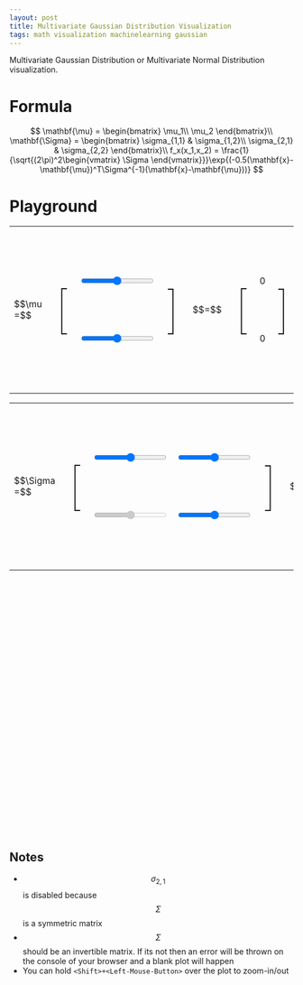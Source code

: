 ```yaml
---
layout: post
title: Multivariate Gaussian Distribution Visualization
tags: math visualization machinelearning gaussian
---
```


Multivariate Gaussian Distribution or Multivariate Normal Distribution visualization.

# Formula
$$
\mathbf{\mu} = \begin{bmatrix}
\mu_1\\
\mu_2
\end{bmatrix}\\
\mathbf{\Sigma}  = \begin{bmatrix}
\sigma_{1,1} & \sigma_{1,2}\\ 
\sigma_{2,1} & \sigma_{2,2}
\end{bmatrix}\\
f_x(x_1,x_2) = \frac{1}{\sqrt{(2\pi)^2\begin{vmatrix}
\Sigma
\end{vmatrix}}}\exp{(-0.5(\mathbf{x}-\mathbf{\mu})^T\Sigma^{-1}(\mathbf{x}-\mathbf{\mu}))}
$$

# Playground

<div>
<script type="text/javascript" src='/assets/3dplot/SurfacePlot.js'></script>
<script type="text/javascript" src='/assets/3dplot/ColourGradient.js'></script>
<script type="text/javascript" src="/assets/3dplot/glMatrix-0.9.5.min.js"></script>
<script type="text/javascript" src="/assets/3dplot/webgl-utils.js"></script>
<script type="text/javascript" src="https://cdnjs.cloudflare.com/ajax/libs/mathjs/1.4.0/math.min.js"></script>
<script id="shader-fs" type="x-shader/x-fragment">
    #ifdef GL_ES
    #endif
    precision mediump float;
    varying vec4 vColor;
    varying vec3 vLightWeighting;
    void main(void)
    {
    gl_FragColor = vec4(vColor.rgb * vLightWeighting, vColor.a);
    }
  </script>
  <script id="shader-vs" type="x-shader/x-vertex">
    attribute vec3 aVertexPosition;
    attribute vec3 aVertexNormal;
    attribute vec4 aVertexColor;
    uniform mat4 uMVMatrix;
    uniform mat4 uPMatrix;
    uniform mat3 uNMatrix;
    varying vec4 vColor;
    uniform vec3 uAmbientColor;
    uniform vec3 uLightingDirection;
    uniform vec3 uDirectionalColor;
    varying vec3 vLightWeighting;
    void main(void)
    {
    gl_Position = uPMatrix * uMVMatrix * vec4(aVertexPosition, 1.0);
    vec3 transformedNormal = uNMatrix * aVertexNormal;
    float directionalLightWeighting = max(dot(transformedNormal, uLightingDirection), 0.0);
    vLightWeighting = uAmbientColor + uDirectionalColor * directionalLightWeighting; 
    vColor = aVertexColor;
    }
  </script>
  <script id="axes-shader-fs" type="x-shader/x-fragment">
    precision mediump float;
    varying vec4 vColor;
    void main(void)
    {
    gl_FragColor = vColor;
    }
  </script>
  <script id="axes-shader-vs" type="x-shader/x-vertex">
    attribute vec3 aVertexPosition;
    attribute vec4 aVertexColor;
    uniform mat4 uMVMatrix;
    uniform mat4 uPMatrix;
    varying vec4 vColor;
    uniform vec3 uAxesColour;
    void main(void)
    {
    gl_Position = uPMatrix * uMVMatrix * vec4(aVertexPosition, 1.0);
    vColor =  vec4(uAxesColour, 1.0);
    } 
  </script>
  <script id="texture-shader-fs" type="x-shader/x-fragment">
    #ifdef GL_ES
    #endif
    precision mediump float;
    varying vec2 vTextureCoord;
    uniform sampler2D uSampler;
    void main(void)
    {
    gl_FragColor = texture2D(uSampler, vTextureCoord);
    }
  </script>
  <script id="texture-shader-vs" type="x-shader/x-vertex">
    attribute vec3 aVertexPosition;
    attribute vec2 aTextureCoord;
    varying vec2 vTextureCoord;
    uniform mat4 uMVMatrix;
    uniform mat4 uPMatrix;
    void main(void)
    {
    gl_Position = uPMatrix * uMVMatrix * vec4(aVertexPosition, 1.0);
    vTextureCoord = aTextureCoord; 
    }
  </script>
<style>
#paper_slider {
}
#brackets {
font-size: 90px;
font-weight: 100;
}
</style>
<div style="width: 100%">
<table>
  <tr>
    <td rowspan="4">$$\mu =$$</td>
    <td rowspan="4"><p id='brackets'>[</p></td>
    <td>&nbsp;</td>
    <td rowspan="4"><p id='brackets'>]</p></td>
    <td rowspan="4">$$=$$</td>
    <td rowspan="4"><p id='brackets'>[</p></td>
    <td>&nbsp;</td>
    <td rowspan="4"><p id='brackets'>]</p></td>
  </tr>
  <tr>
    <td><input type="range" value="0" min="-3" max="3" step="0.1" id="sl_mu_0" onchange="on_change_mu_0()"></input></td>
    <td><p id="tx_mu_0">0</p></td>
  </tr>
  <tr>
    <td><input type="range" value="0" min="-3" max="3" step="0.1" id="sl_mu_1" onchange="on_change_mu_1()"></input></td>
    <td><p id="tx_mu_1">0</p></td>
  </tr>
  <tr>
    <td>&nbsp;</td>
    <td>&nbsp;</td>
  </tr>
</table>
<table>
  <tr>
    <td rowspan="4">$$\Sigma =$$</td>
    <td rowspan="4"><p id='brackets'>[</p></td>
    <td>&nbsp;</td>
    <td>&nbsp;</td>
    <td rowspan="4"><p id='brackets'>]</p></td>
    <td rowspan="4">$$=$$</td>
    <td rowspan="4"><p id='brackets'>[</p></td>
    <td>&nbsp;</td>
    <td>&nbsp;</td>
    <td rowspan="4"><p id='brackets'>]</p></td>
  </tr>
  <tr>
    <td><input type="range" value="1" min="0" max="2.0" step="0.1" id="sl_sigma_00" onchange="on_change_sigma_00()"></input></td>
    <td><input type="range" value="0" min="-2.0" max="2.0" step="0.01" id="sl_sigma_01" onchange="on_change_sigma_01()"></input></td>
    <td><p id="tx_sigma_00">1</p></td>
    <td><p id="tx_sigma_01">0</p></td>
  </tr>
  <tr>
    <td><input type="range" disabled="true" value="0" min="-2.0" max="2.0" step="0.01" id="sl_sigma_10" onchange="on_change_sigma_10()"></input></td>
    <td><input type="range" value="1" min="0" max="2.0" step="0.1" id="sl_sigma_11" onchange="on_change_sigma_11()"></input></td>
    <td><p id="tx_sigma_10">0</p></td>
    <td><p id="tx_sigma_11">1</p></td>
  </tr>
  <tr>
    <td>&nbsp;</td>
    <td>&nbsp;</td>
  </tr>
</table>
</div>
<div style="width:100%;">
<div id='surfacePlotDiv' style="margin-bottom:10px;margin-left:auto; margin-right:auto; width: 450px; height: 450px;"></div>
</div>

<script type='text/javascript'>

var surfacePlot;

var data, options, basicPlotOptions, glOptions, animated, plot1, values;
var sigma = math.matrix([[1, 0], [0, 1]]);
var mu = math.matrix([[0],[0]]);
var tooltipStrings = new Array();
var values = new Array();
var numRows = 55;
var numCols = 55;

var canvas_width = document.getElementById('surfacePlotDiv').clientWidth;
var canvas_height = document.getElementById('surfacePlotDiv').clientHeight;

function computeValues() {
  var inv_sigma = math.inv(sigma);
  var det_sigma = math.det(sigma);
  var idx = 0;
  var f1 = 1.0/(math.sqrt(math.pow(2*math.pi, 2)*det_sigma));
  for (var i = 0; i < numRows; i++)
  {
    values[i] = new Array();
    var x = (i*6/numRows)-3;
    for (var j = 0; j < numCols; j++)
    {
      var y = (j*6/numCols)-3;
      var x_m_u = math.subtract(math.matrix([[x],[y]]), mu);
      var fe = -0.5*math.multiply(math.multiply(math.transpose(x_m_u), inv_sigma), x_m_u);
      var value = f1*math.exp(fe);
      values[i][j] = value;
      tooltipStrings[idx] = "x:" + x + ", y:" + y + " = " + value;
      idx++;
    }
  }
}


function setUp()
{
  surfacePlot = new SurfacePlot(document.getElementById("surfacePlotDiv"));

  data = {nRows: numRows, nCols: numCols, formattedValues: values};


  // Don't fill polygons in IE < v9. It's too slow.
  var fillPly = true;

  // Define a colour gradient.
  var colour1 = {red:0, green:0, blue:255};
  var colour2 = {red:0, green:255, blue:255};
  var colour3 = {red:0, green:255, blue:0};
  var colour4 = {red:255, green:255, blue:0};
  var colour5 = {red:255, green:0, blue:0};
  var colours = [colour1, colour2, colour3, colour4, colour5];

  // Axis labels.
  var xAxisHeader = "x_1";
  var yAxisHeader = "x_2";
  var zAxisHeader = "f_x";

  var renderDataPoints = false;
  var background = '#ffffff';
  var axisForeColour = '#000000';
  var hideFloorPolygons = true;
  var chartOrigin = {x: 200, y: 200};

  // Options for the basic canvas pliot.
  basicPlotOptions = {fillPolygons: fillPly, tooltips: tooltipStrings, renderPoints: renderDataPoints }

  // Options for the webGL plot.
  var xLabels = [-3, -2, -1, 0, 1, 2, 3];
  var yLabels = [-3, -2, -1, 0, 1, 2, 3];
  var zLabels = [0, 0.1, 0.2, 0.3, 0.4]; // These labels ar eused when autoCalcZScale is false;
  glOptions = {xLabels: xLabels, yLabels: yLabels, zLabels: zLabels, chkControlId: "allowWebGL", autoCalcZScale: false, animate: false};

  // Options common to both types of plot.
  options = {xPos: 0, yPos: 0, width: canvas_width, height: canvas_height, colourGradient: colours, 
    xTitle: xAxisHeader, yTitle: yAxisHeader, zTitle: zAxisHeader, 
    backColour: background, axisTextColour: axisForeColour, hideFlatMinPolygons: hideFloorPolygons, origin: chartOrigin};

  computeValues();
  surfacePlot.draw(data, options, basicPlotOptions, glOptions);
}

setUp();

function on_change_mu_0() {
  new_mu = parseFloat(document.getElementById("sl_mu_0").value);
  document.getElementById("tx_mu_0").innerHTML = new_mu;
  mu.subset(math.index(0,0), new_mu);
  console.log("Mu: " + mu);
  computeValues();
  surfacePlot.draw(data, options, basicPlotOptions, glOptions);
}
function on_change_mu_1() {
  new_mu = parseFloat(document.getElementById("sl_mu_1").value);
  document.getElementById("tx_mu_1").innerHTML = new_mu;
  mu.subset(math.index(1,0), new_mu);
  console.log("Mu: " + mu);
  computeValues();
  surfacePlot.draw(data, options, basicPlotOptions, glOptions);
}
function on_change_sigma_00() {
  new_sigma = parseFloat(document.getElementById("sl_sigma_00").value);
  document.getElementById("tx_sigma_00").innerHTML = new_sigma;
  sigma.subset(math.index(0,0), new_sigma);
  console.log("Sigma: " + sigma);
  computeValues();
  surfacePlot.draw(data, options, basicPlotOptions, glOptions);
}
function on_change_sigma_01() {
  new_sigma = parseFloat(document.getElementById("sl_sigma_01").value);
  document.getElementById("tx_sigma_01").innerHTML = new_sigma;
  sigma.subset(math.index(0,1), new_sigma);
  console.log("Sigma: " + sigma);
  /*
  computeValues();
  surfacePlot.draw(data, options, basicPlotOptions, glOptions);
  */
  document.getElementById("sl_sigma_10").value = document.getElementById("sl_sigma_01").value;
  on_change_sigma_10();
}
function on_change_sigma_10() {
  new_sigma = parseFloat(document.getElementById("sl_sigma_10").value);
  document.getElementById("tx_sigma_10").innerHTML = new_sigma;
  sigma.subset(math.index(1,0), new_sigma);
  console.log("Sigma: " + sigma);
  computeValues();
  surfacePlot.draw(data, options, basicPlotOptions, glOptions);
}
function on_change_sigma_11() {
  new_sigma = parseFloat(document.getElementById("sl_sigma_11").value);
  document.getElementById("tx_sigma_11").innerHTML = new_sigma;
  sigma.subset(math.index(1,1), new_sigma);
  console.log("Sigma: " + sigma);
  computeValues();
  surfacePlot.draw(data, options, basicPlotOptions, glOptions);
}

</script>
</div>

## Notes

 * $$\sigma_{2,1}$$ is disabled because $$\Sigma$$ is a symmetric matrix
 * $$\Sigma$$ should be an invertible matrix. If its not then an error will be thrown on the console of your browser and a blank plot will happen
 * You can hold `<Shift>+<Left-Mouse-Button>` over the plot to zoom-in/out


